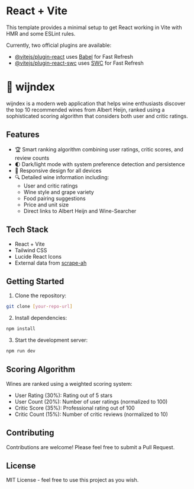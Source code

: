 # React + Vite

This template provides a minimal setup to get React working in Vite with HMR and some ESLint rules.

Currently, two official plugins are available:

- [@vitejs/plugin-react](https://github.com/vitejs/vite-plugin-react/blob/main/packages/plugin-react/README.md) uses [Babel](https://babeljs.io/) for Fast Refresh
- [@vitejs/plugin-react-swc](https://github.com/vitejs/vite-plugin-react-swc) uses [SWC](https://swc.rs/) for Fast Refresh
# 🍷 wijndex

wijndex is a modern web application that helps wine enthusiasts discover the top 10 recommended wines from Albert Heijn, ranked using a sophisticated scoring algorithm that considers both user and critic ratings.

## Features

- 🏆 Smart ranking algorithm combining user ratings, critic scores, and review counts
- 🌓 Dark/light mode with system preference detection and persistence
- 📱 Responsive design for all devices
- 🔍 Detailed wine information including:
  - User and critic ratings
  - Wine style and grape variety
  - Food pairing suggestions
  - Price and unit size
  - Direct links to Albert Heijn and Wine-Searcher

## Tech Stack

- React + Vite
- Tailwind CSS
- Lucide React Icons
- External data from [scrape-ah](https://github.com/0-sv/scrape-ah)

## Getting Started

1. Clone the repository:
```bash
git clone [your-repo-url]
```

2. Install dependencies:
```bash
npm install
```

3. Start the development server:
```bash
npm run dev
```

## Scoring Algorithm

Wines are ranked using a weighted scoring system:
- User Rating (30%): Rating out of 5 stars
- User Count (20%): Number of user ratings (normalized to 100)
- Critic Score (35%): Professional rating out of 100
- Critic Count (15%): Number of critic reviews (normalized to 10)

## Contributing

Contributions are welcome! Please feel free to submit a Pull Request.

## License

MIT License - feel free to use this project as you wish.
